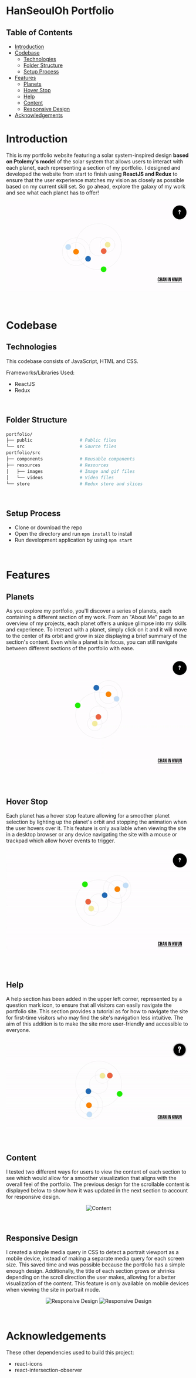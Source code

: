 # HanSeoulOh Portfolio <!-- omit in toc -->
## Table of Contents <!-- omit in toc -->
- [Introduction](#introduction)
- [Codebase](#codebase)
  - [Technologies](#technologies)
  - [Folder Structure](#folder-structure)
  - [Setup Process](#setup-process)
- [Features](#features)
  - [Planets](#planets)
  - [Hover Stop](#hover-stop)
  - [Help](#help)
  - [Content](#content)
  - [Responsive Design](#responsive-design)
- [Acknowledgements](#acknowledgements)

# Introduction
This is my portfolio website featuring a solar system-inspired design **based on Ptolemy's model** of the solar system that allows users to interact with each planet, each representing a section of my portfolio. I designed and developed the website from start to finish using **ReactJS and Redux** to ensure that the user experience matches my vision as closely as possible based on my current skill set. So go ahead, explore the galaxy of my work and see what each planet has to offer!
<br />
<p align="center">
  <img 
    src="./src/resources/images/portfolio/main.gif"
    alt="First Look"
  />
</p>
<br />

# Codebase
## Technologies
This codebase consists of JavaScript, HTML and CSS.

Frameworks/Libraries Used:
- ReactJS
- Redux
<br />

## Folder Structure
```sh
portfolio/
├── public                  # Public files
└── src                     # Source files
portfolio/src
├── components              # Reusable components
├── resources               # Resources
│   ├── images              # Image and gif files
│   └── videos              # Video files
└── store                   # Redux store and slices
```
<br />

## Setup Process
- Clone or download the repo
- Open the directory and run `npm install` to install
- Run development application by using `npm start`
<br />

# Features
## Planets
As you explore my portfolio, you'll discover a series of planets, each containing a different section of my work. From an "About Me" page to an overview of my projects, each planet offers a unique glimpse into my skills and experience. To interact with a planet, simply click on it and it will move to the center of its orbit and grow in size displaying a brief summary of the section's content. Even while a planet is in focus, you can still navigate between different sections of the portfolio with ease.
<br />
<p align="center">
  <img 
    src="./src/resources/images/portfolio/planets.gif"
    alt="Planets"
  />
</p>
<br />

## Hover Stop
Each planet has a hover stop feature allowing for a smoother planet selection by lighting up the planet's orbit and stopping the animation when the user hovers over it. This feature is only available when viewing the site in a desktop browser or any device navigating the site with a mouse or trackpad which allow hover events to trigger.
<br />
<p align="center">
  <img 
    src="./src/resources/images/portfolio/hover.gif"
    alt="Hover Stop"
  />
</p>
<br />

## Help
A help section has been added in the upper left corner, represented by a question mark icon, to ensure that all visitors can easily navigate the portfolio site. This section provides a tutorial as for how to navigate the site for first-time visitors who may find the site's navigation less intuitive. The aim of this addition is to make the site more user-friendly and accessible to everyone.
<br />
<p align="center">
  <img 
    src="./src/resources/images/portfolio/help.gif"
    alt="Help"
  />
</p>
<br />

## Content
I tested two different ways for users to view the content of each section to see which would allow for a smoother visualization that aligns with the overall feel of the portfolio. The previous design for the scrollable content is displayed below to show how it was updated in the next section to account for responsive design.
<br />
<p align="center">
  <img 
    src="./src/resources/images/portfolio/content.gif"
    alt="Content"
  />
</p>
<br />

## Responsive Design
I created a simple media query in CSS to detect a portrait viewport as a mobile device, instead of making a separate media query for each screen size. This saved time and was possible because the portfolio has a simple enough design. Additionally, the title of each section grows or shrinks depending on the scroll direction the user makes, allowing for a better visualization of the content. This feature is only available on mobile devices when viewing the site in portrait mode.
<br />
<p align="center">
  <img 
    src="./src/resources/images/portfolio/responsive1.gif"
    alt="Responsive Design"
  />
  <img 
    src="./src/resources/images/portfolio/responsive1.gif"
    alt="Responsive Design"
  />
</p>
<br />

# Acknowledgements
These other dependencies used to build this project:
- react-icons
- react-intersection-observer

